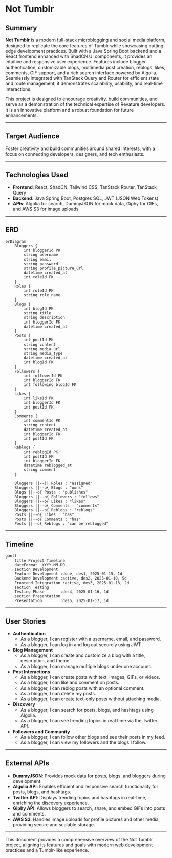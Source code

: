 
# Not Tumblr

## Summary
**Not Tumblr** is a modern full-stack microblogging and social media platform, designed to replicate the core features of Tumblr while showcasing cutting-edge development practices. Built with a Java Spring Boot backend and a React frontend enhanced with ShadCN UI components, it provides an intuitive and responsive user experience. Features include blogger authentication, customizable blogs, multimedia post creation, reblogs, likes, comments, GIF support, and a rich search interface powered by Algolia. Seamlessly integrated with TanStack Query and Router for efficient state and route management, it demonstrates scalability, usability, and real-time interactions.

This project is designed to encourage creativity, build communities, and serve as a demonstration of the technical expertise of Revature developers. It is an innovative platform and a robust foundation for future enhancements.

---

## Target Audience
Foster creativity and build communities around shared interests, with a focus on connecting developers, designers, and tech enthusiasts.

---

## Technologies Used

- **Frontend**: React, ShadCN, Tailwind CSS, TanStack Router, TanStack Query
- **Backend**: Java Spring Boot, Postgres SQL, JWT (JSON Web Tokens)
- **APIs**: Algolia for search, DummyJSON for mock data, Giphy for GIFs, and AWS S3 for image uploads

---

## ERD

```mermaid
erDiagram
    Bloggers {
        int bloggerId PK
        string username
        string email
        string password
        string profile_picture_url
        datetime created_at
        int roleId FK
    }
    Roles {
        int roleId PK
        string role_name
    }
    Blogs {
        int blogId PK
        string title
        string description
        int bloggerId FK
        datetime created_at
    }
    Posts {
        int postId PK
        string content
        string media_url
        string media_type
        datetime created_at
        int blogId FK
    }
    Followers {
        int followerId PK
        int bloggerId FK
        int following_blogId FK
    }
    Likes {
        int likeId PK
        int bloggerId FK
        int postId FK
    }
    Comments {
        int commentId PK
        string content
        datetime created_at
        int bloggerId FK
        int postId FK
    }
    Reblogs {
        int reblogId PK
        int postId FK
        int bloggerId FK
        datetime reblogged_at
        string comment
    }

    Bloggers ||--|| Roles : "assigned"
    Bloggers ||--o{ Blogs : "owns"
    Blogs ||--o{ Posts : "publishes"
    Bloggers ||--o{ Followers : "follows"
    Bloggers ||--o{ Likes : "likes"
    Bloggers ||--o{ Comments : "comments"
    Bloggers ||--o{ Reblogs : "reblogs"
    Posts ||--o{ Likes : "has"
    Posts ||--o{ Comments : "has"
    Posts ||--o{ Reblogs : "can be reblogged"
```

---

## Timeline

```mermaid
gantt
    title Project Timeline
    dateFormat  YYYY-MM-DD
    section Development
    Feature Development :done, des1, 2025-01-15, 1d
    Backend Development :active, des2, 2025-01-10, 5d
    Frontend Integration :active, des3, 2025-01-13, 2d
    section Testing
    Testing Phase       :des4, 2025-01-16, 1d
    section Presentation
    Presentation        :des5, 2025-01-17, 1d
```

---

## User Stories

- **Authentication**
  - As a blogger, I can register with a username, email, and password.
  - As a blogger, I can log in and log out securely using JWT.
- **Blog Management**
  - As a blogger, I can create and customize a blog with a title, description, and theme.
  - As a blogger, I can manage multiple blogs under one account.
- **Post Interactions**
  - As a blogger, I can create posts with text, images, GIFs, or videos.
  - As a blogger, I can like and comment on posts.
  - As a blogger, I can reblog posts with an optional comment.
  - As a blogger, I can delete my posts.
  - As a blogger, I can create text-only posts without attaching media.
- **Discovery**
  - As a blogger, I can search for posts, blogs, and hashtags using Algolia.
  - As a blogger, I can see trending topics in real time via the Twitter API.
- **Followers and Community**
  - As a blogger, I can follow other blogs and see their posts in my feed.
  - As a blogger, I can view my followers and the blogs I follow.

---

## External APIs

- **DummyJSON**: Provides mock data for posts, blogs, and bloggers during development.
- **Algolia API**: Enables efficient and responsive search functionality for posts, blogs, and hashtags.
- **Twitter API**: Displays trending topics and hashtags in real-time, enriching the discovery experience.
- **Giphy API**: Allows bloggers to search, share, and embed GIFs into posts and comments.
- **AWS S3**: Handles image uploads for profile pictures and other media, providing secure and scalable storage.

---

This document provides a comprehensive overview of the Not Tumblr project, aligning its features and goals with modern web development practices and a Tumblr-like experience.
